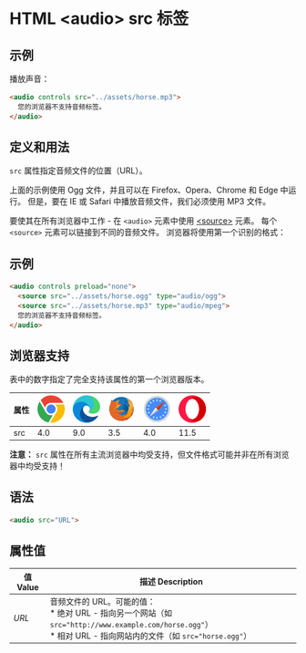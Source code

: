 HTML \<audio> src 标签
===

## 示例

播放声音：

```html idoc:preview
<audio controls src="../assets/horse.mp3">
  您的浏览器不支持音频标签。
</audio>
```

## 定义和用法

`src` 属性指定音频文件的位置（URL）。

上面的示例使用 Ogg 文件，并且可以在 Firefox、Opera、Chrome 和 Edge 中运行。 但是，要在 IE 或 Safari 中播放音频文件，我们必须使用 MP3 文件。

要使其在所有浏览器中工作 - 在 `<audio>` 元素中使用 [\<source>](tag_source.asp) 元素。 每个 `<source>` 元素可以链接到不同的音频文件。 浏览器将使用第一个识别的格式：

## 示例

```html idoc:preview
<audio controls preload="none">
  <source src="../assets/horse.ogg" type="audio/ogg">
  <source src="../assets/horse.mp3" type="audio/mpeg">
  您的浏览器不支持音频标签。
</audio>
```

## 浏览器支持

表中的数字指定了完全支持该属性的第一个浏览器版本。

| 属性 | ![chrome][1] | ![edge][2] | ![firefox][3] | ![safari][4] | ![opera][5] |
| ---- | ---- | ---- | ---- | ---- | ---- |
| src       | 4.0 | 9.0 | 3.5 | 4.0 | 11.5 |
<!--rehype:style=width: 100%; display: inline-table;-->

**注意：** `src` 属性在所有主流浏览器中均受支持，但文件格式可能并非在所有浏览器中均受支持！

## 语法

```html
<audio src="URL">
```

## 属性值

| 值 Value | 描述 Description |
| ----- | ----- |
| *URL* | 音频文件的 URL。可能的值：<br>* 绝对 URL - 指向另一个网站（如 `src="http://www.example.com/horse.ogg"`） <br>* 相对 URL - 指向网站内的文件（如 `src="horse.ogg"`） |

[1]: ../assets/chrome.svg
[2]: ../assets/edge.svg
[3]: ../assets/firefox.svg
[4]: ../assets/safari.svg
[5]: ../assets/opera.svg